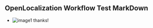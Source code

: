 ## OpenLocalization Workflow Test MarkDown
* ![image1](.\f256e445-0165-4543-8b84-40af27d72a05.PNG) thanks!